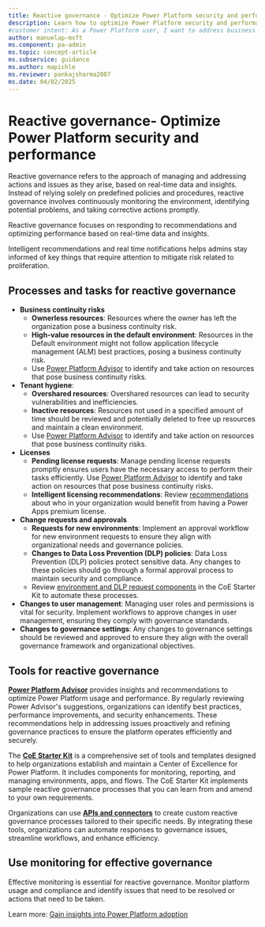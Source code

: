 ```yaml
---
title: Reactive governance - Optimize Power Platform security and performance
description: Learn how to optimize Power Platform security and performance with reactive governance by addressing issues in real time and improving tenant hygiene.
#customer intent: As a Power Platform user, I want to address business continuity risks so that I can ensure uninterrupted operations.
author: manuelap-msft
ms.component: pa-admin
ms.topic: concept-article
ms.subservice: guidance
ms.author: mapichle
ms.reviewer: pankajsharma2087
ms.date: 04/02/2025
---
```


# Reactive governance- Optimize Power Platform security and performance

Reactive governance refers to the approach of managing and addressing actions and issues as they arise, based on real-time data and insights. Instead of relying solely on predefined policies and procedures, reactive governance involves continuously monitoring the environment, identifying potential problems, and taking corrective actions promptly.

Reactive governance focuses on responding to recommendations and optimizing performance based on real-time data and insights. ​

Intelligent recommendations and real time notifications helps admins stay informed of key things that require attention to mitigate risk related to proliferation.

## Processes and tasks for reactive governance

- **Business continuity risks**
    - **Ownerless resources**: Resources where the owner has left the organization pose a business continuity risk. 
    - **High-value resources in the default environment**: Resources in the Default environment might not follow application lifecycle management (ALM) best practices, posing a business continuity risk. 
    - Use [Power Platform Advisor](/power-platform/admin/power-platform-advisor) to identify and take action on resources that pose business continuity risks. 
- **Tenant hygiene**:
    - **Overshared resources**: Overshared resources can lead to security vulnerabilities and inefficiencies. 
    - **Inactive resources**: Resources not used in a specified amount of time should be reviewed and potentially deleted to free up resources and maintain a clean environment. 
    - Use [Power Platform Advisor](/power-platform/admin/power-platform-advisor) to identify and take action on resources that pose business continuity risks. 
- **Licenses**
    - **Pending license requests**: Manage pending license requests promptly ensures users have the necessary access to perform their tasks efficiently. Use [Power Platform Advisor](/power-platform/admin/power-platform-advisor) to identify and take action on resources that pose business continuity risks. 
    - **Intelligent licensing recommendations**: Review [recommendations](/power-platform/admin/get-recommendations-licensing) about who in your organization would benefit from having a Power Apps premium license.
- **Change requests and approvals**
    - **Requests for new environments**: Implement an approval workflow for new environment requests to ensure they align with organizational needs and governance policies. 
    - **Changes to Data Loss Prevention (DLP) policies**: Data Loss Prevention (DLP) policies protect sensitive data. Any changes to these policies should go through a formal approval process to maintain security and compliance.
    - Review [environment and DLP request components](../coe/env-mgmt.md) in the CoE Starter Kit to automate these processes. 
- **Changes to user management**: Managing user roles and permissions is vital for security. Implement workflows to approve changes in user management, ensuring they comply with governance standards.
- **Changes to governance settings**: Any changes to governance settings should be reviewed and approved to ensure they align with the overall governance framework and organizational objectives.

## Tools for reactive governance 

**[Power Platform Advisor](/power-platform/admin/power-platform-advisor)** provides insights and recommendations to optimize Power Platform usage and performance. By regularly reviewing Power Advisor's suggestions, organizations can identify best practices, performance improvements, and security enhancements. These recommendations help in addressing issues proactively and refining governance practices to ensure the platform operates efficiently and securely.

The **[CoE Starter Kit](/power-platform/guidance/coe/starter-kit)** is a comprehensive set of tools and templates designed to help organizations establish and maintain a Center of Excellence for Power Platform. It includes components for monitoring, reporting, and managing environments, apps, and flows. The CoE Starter Kit implements sample reactive governance processes that you can learn from and amend to your own requirements.

Organizations can use **[APIs and connectors](/power-platform/admin/programmability-extensibility-overview)** to create custom reactive governance processes tailored to their specific needs. By integrating these tools, organizations can automate responses to governance issues, streamline workflows, and enhance efficiency.

## Use monitoring for effective governance

Effective monitoring is essential for reactive governance. Monitor platform usage and compliance and identify issues that need to be resolved or actions that need to be taken. 

Learn more: [Gain insights into Power Platform adoption](observability.md)
